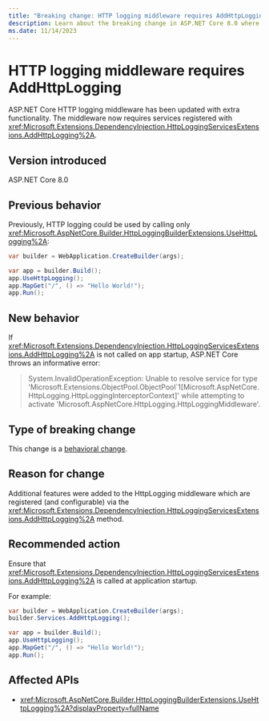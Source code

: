 ```yaml
---
title: "Breaking change: HTTP logging middleware requires AddHttpLogging"
description: Learn about the breaking change in ASP.NET Core 8.0 where HTTP logging middleware now requires AddHttpLogging to be called on app startup.
ms.date: 11/14/2023
---
```

# HTTP logging middleware requires AddHttpLogging

ASP.NET Core HTTP logging middleware has been updated with extra functionality. The middleware now requires services registered with <xref:Microsoft.Extensions.DependencyInjection.HttpLoggingServicesExtensions.AddHttpLogging%2A>.

## Version introduced

ASP.NET Core 8.0

## Previous behavior

Previously, HTTP logging could be used by calling only <xref:Microsoft.AspNetCore.Builder.HttpLoggingBuilderExtensions.UseHttpLogging%2A>:

```csharp
var builder = WebApplication.CreateBuilder(args);

var app = builder.Build();
app.UseHttpLogging();
app.MapGet("/", () => "Hello World!");
app.Run();
```

## New behavior

If <xref:Microsoft.Extensions.DependencyInjection.HttpLoggingServicesExtensions.AddHttpLogging%2A> is not called on app startup, ASP.NET Core throws an informative error:

> System.InvalidOperationException: Unable to resolve service for type 'Microsoft.Extensions.ObjectPool.ObjectPool`1[Microsoft.AspNetCore.HttpLogging.HttpLoggingInterceptorContext]' while attempting to activate 'Microsoft.AspNetCore.HttpLogging.HttpLoggingMiddleware'.

## Type of breaking change

This change is a [behavioral change](../../categories.md#behavioral-change).

## Reason for change

Additional features were added to the HttpLogging middleware which are registered (and configurable) via the <xref:Microsoft.Extensions.DependencyInjection.HttpLoggingServicesExtensions.AddHttpLogging%2A> method.

## Recommended action

Ensure that <xref:Microsoft.Extensions.DependencyInjection.HttpLoggingServicesExtensions.AddHttpLogging%2A> is called at application startup.

For example:

```csharp
var builder = WebApplication.CreateBuilder(args);
builder.Services.AddHttpLogging();

var app = builder.Build();
app.UseHttpLogging();
app.MapGet("/", () => "Hello World!");
app.Run();
```

## Affected APIs

- <xref:Microsoft.AspNetCore.Builder.HttpLoggingBuilderExtensions.UseHttpLogging%2A?displayProperty=fullName>
